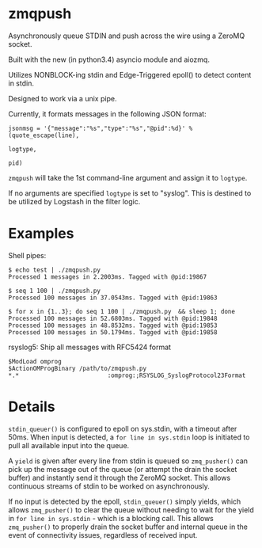 zmqpush
=======

Asynchronously queue STDIN and push across the wire using a ZeroMQ socket.

Built with the new (in python3.4) asyncio module and aiozmq.

Utilizes NONBLOCK-ing stdin and Edge-Triggered epoll() to detect content in stdin.

Designed to work via a unix pipe.

Currently, it formats messages in the following JSON format:

```
jsonmsg = '{"message":"%s","type":"%s","@pid":%d}' % (quote_escape(line),
                                                                   logtype,
                                                                   pid)
```

`zmqpush` will take the 1st command-line argument and assign it to `logtype`. 

If no arguments are specified `logtype` is set to "syslog". This is destined to be utilized by Logstash in the filter logic.

Examples
=======

Shell pipes:
```
$ echo test | ./zmqpush.py 
Processed 1 messages in 2.2003ms. Tagged with @pid:19867

$ seq 1 100 | ./zmqpush.py 
Processed 100 messages in 37.0543ms. Tagged with @pid:19863

$ for x in {1..3}; do seq 1 100 | ./zmqpush.py  && sleep 1; done
Processed 100 messages in 52.6803ms. Tagged with @pid:19848
Processed 100 messages in 48.8532ms. Tagged with @pid:19853
Processed 100 messages in 50.1794ms. Tagged with @pid:19858
```

rsyslog5: Ship all messages with RFC5424 format
```
$ModLoad omprog
$ActionOMProgBinary /path/to/zmqpush.py
*.*							:omprog:;RSYSLOG_SyslogProtocol23Format
```


Details
=======

`stdin_queuer()` is configured to epoll on sys.stdin, with a timeout after 50ms. When input is detected, a `for line in sys.stdin` loop is initiated to pull all available input into the queue.

A `yield` is given after every line from stdin is queued so `zmq_pusher()` can pick up the message out of the queue (or attempt the drain the socket buffer) and instantly send it through the ZeroMQ socket. This allows continuous streams of stdin to be worked on asynchronously.

If no input is detected by the epoll, `stdin_queuer()` simply yields, which allows `zmq_pusher()` to clear the queue without needing to wait for the yield in `for line in sys.stdin` - which is a blocking call. This allows `zmq_pusher()` to properly drain the socket buffer and internal queue in the event of connectivity issues, regardless of received input.
